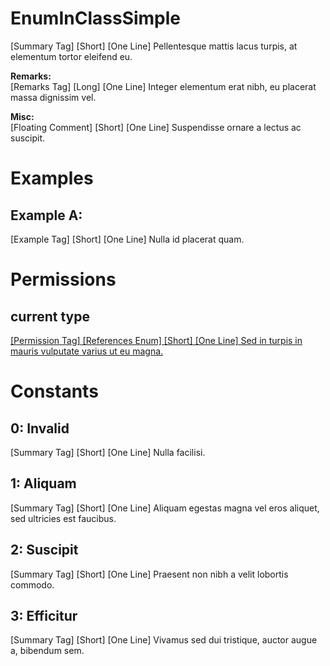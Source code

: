 # EnumInClassSimple

[Summary Tag] [Short] [One Line] Pellentesque mattis lacus turpis, at elementum tortor eleifend eu.  
  
**Remarks:**  
[Remarks Tag] [Long] [One Line] Integer elementum erat nibh, eu placerat massa dignissim vel.  
  
**Misc:**  
[Floating Comment] [Short] [One Line] Suspendisse ornare a lectus ac suscipit.  

# Examples

## Example A:

[Example Tag] [Short] [One Line] Nulla id placerat quam.  

# Permissions

## current type

[[Permission Tag] [References Enum] [Short] [One Line] Sed in turpis in mauris vulputate varius ut eu magna.]([Test.ClassSimpleComments.EnumInClassSimple](Test.ClassSimpleComments.EnumInClassSimple.md))

# Constants

## 0: Invalid

[Summary Tag] [Short] [One Line] Nulla facilisi.  
  

## 1: Aliquam

[Summary Tag] [Short] [One Line] Aliquam egestas magna vel eros aliquet, sed ultricies est faucibus.  
  

## 2: Suscipit

[Summary Tag] [Short] [One Line] Praesent non nibh a velit lobortis commodo.  
  

## 3: Efficitur

[Summary Tag] [Short] [One Line] Vivamus sed dui tristique, auctor augue a, bibendum sem.  
  

